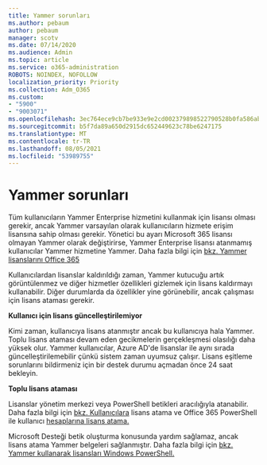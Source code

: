 ```yaml
---
title: Yammer sorunları
ms.author: pebaum
author: pebaum
manager: scotv
ms.date: 07/14/2020
ms.audience: Admin
ms.topic: article
ms.service: o365-administration
ROBOTS: NOINDEX, NOFOLLOW
localization_priority: Priority
ms.collection: Adm_O365
ms.custom:
- "5900"
- "9003071"
ms.openlocfilehash: 3ec764ece9cb7be933e9e2cd002379898522790528b0fa586ab501424b00cd7b
ms.sourcegitcommit: b5f7da89a650d2915dc652449623c78be6247175
ms.translationtype: MT
ms.contentlocale: tr-TR
ms.lasthandoff: 08/05/2021
ms.locfileid: "53989755"
---
```

# <a name="yammer-licensing-issues"></a>Yammer sorunları

Tüm kullanıcıların Yammer Enterprise hizmetini kullanmak için lisansı olması gerekir, ancak Yammer varsayılan olarak kullanıcıların hizmete erişim lisansına sahip olması gerekir. Yönetici bu ayarı Microsoft 365 lisansı olmayan Yammer olarak değiştirirse, Yammer Enterprise lisansı atanmamış kullanıcılar Yammer hizmetine Yammer. Daha fazla bilgi için [bkz. Yammer lisanslarını Office 365](https://docs.microsoft.com/yammer/manage-yammer-users/manage-yammer-licenses-in-office-365) 

Kullanıcılardan lisanslar kaldırıldığı zaman, Yammer kutucuğu artık görüntülenmez ve diğer hizmetler özellikleri gizlemek için lisans kaldırmayı kullanabilir. Diğer durumlarda da özellikler yine görünebilir, ancak çalışması için lisans ataması gerekir.  

**Kullanıcı için lisans güncelleştirilemiyor**  

Kimi zaman, kullanıcıya lisans atanmıştır ancak bu kullanıcıya hala Yammer. Toplu lisans ataması devam eden gecikmelerin gerçekleşmesi olasılığı daha yüksek olur. Yammer kullanıcılar, Azure AD'de lisanslar ile aynı sırada güncelleştirilemebilir çünkü sistem zaman uyumsuz çalışır. Lisans eşitleme sorunlarını bildirmeniz için bir destek durumu açmadan önce 24 saat bekleyin.  

**Toplu lisans ataması**  

Lisanslar yönetim merkezi veya PowerShell betikleri aracılığıyla atanabilir. Daha fazla bilgi için [bkz. Kullanıcılara](https://docs.microsoft.com/microsoft-365/admin/manage/assign-licenses-to-users) lisans atama ve Office 365 PowerShell ile kullanıcı [hesaplarına lisans atama.](https://docs.microsoft.com/office365/enterprise/powershell/assign-licenses-to-user-accounts-with-office-365-powershell) 

Microsoft Desteği betik oluşturma konusunda yardım sağlamaz, ancak lisans atama Yammer belgeleri sağlanmıştır. Daha fazla bilgi için [bkz. Yammer kullanarak lisansları Windows PowerShell.](https://docs.microsoft.com/yammer/manage-yammer-users/manage-yammer-licenses-in-office-365#manage-yammer-licenses-by-using-windows-powershell)